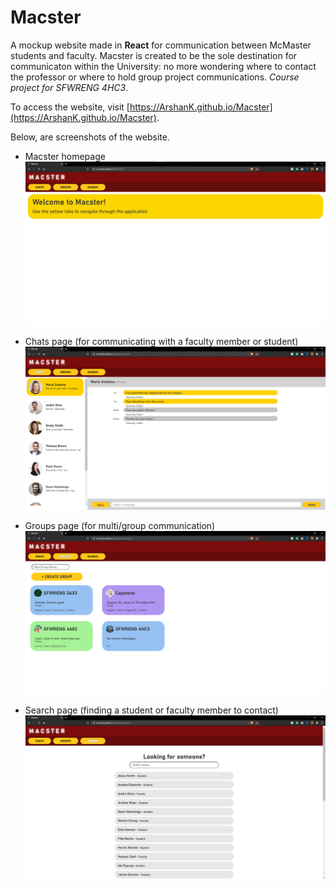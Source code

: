 # Macster

A mockup website made in **React** for communication between McMaster students and faculty. Macster is created to be the sole destination for communicaton within the University: no more wondering where to contact the professor or where to hold group project communications. *Course project for SFWRENG 4HC3*.

To access the website, visit [https://ArshanK.github.io/Macster](https://ArshanK.github.io/Macster).

Below, are screenshots of the website.


- Macster homepage
![Macster homepage](https://github.com/ArshanK/Macster/blob/master/screenshots/macster-homepage.jpg) <br />

- Chats page (for communicating with a faculty member or student)
![Chats page](https://github.com/ArshanK/Macster/blob/master/screenshots/macster-chats.jpg) <br />

- Groups page (for multi/group communication)
![Groups page](https://github.com/ArshanK/Macster/blob/master/screenshots/macster-groups.jpg) <br />

- Search page (finding a student or faculty member to contact)
![Search page](https://github.com/ArshanK/Macster/blob/master/screenshots/macster-search.jpg) <br />
